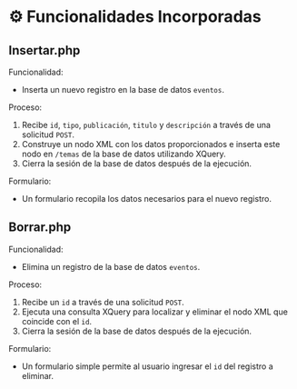 # ⚙️ Funcionalidades Incorporadas

## Insertar.php

Funcionalidad:
  - Inserta un nuevo registro en la base de datos `eventos`.

Proceso:
1. Recibe `id`, `tipo`, `publicación`, `titulo` y `descripción` a través de una solicitud `POST`.
2. Construye un nodo XML con los datos proporcionados e inserta este nodo en `/temas` de la base de datos utilizando XQuery.
3. Cierra la sesión de la base de datos después de la ejecución.

Formulario:
  - Un formulario recopila los datos necesarios para el nuevo registro.

## Borrar.php

Funcionalidad:
  - Elimina un registro de la base de datos `eventos`.

Proceso:

  1. Recibe un `id` a través de una solicitud `POST`.
  2. Ejecuta una consulta XQuery para localizar y eliminar el nodo XML que coincide con el `id`.
  3. Cierra la sesión de la base de datos después de la ejecución.

Formulario:
  - Un formulario simple permite al usuario ingresar el `id` del registro a eliminar.
